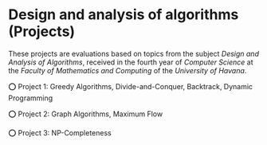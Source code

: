 # Design and analysis of algorithms (Projects)

These projects are evaluations based on topics from the subject *Design and Analysis of Algorithms*, received in the fourth year of *Computer Science* at the *Faculty of Mathematics and Computing* of the *University of Havana*.

⭕️ Project 1: Greedy Algorithms, Divide-and-Conquer, Backtrack, Dynamic Programming

⭕️ Project 2: Graph Algorithms, Maximum Flow

⭕️ Project 3: NP-Completeness
